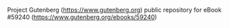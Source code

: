Project Gutenberg (https://www.gutenberg.org) public repository for
eBook #59240 (https://www.gutenberg.org/ebooks/59240)

